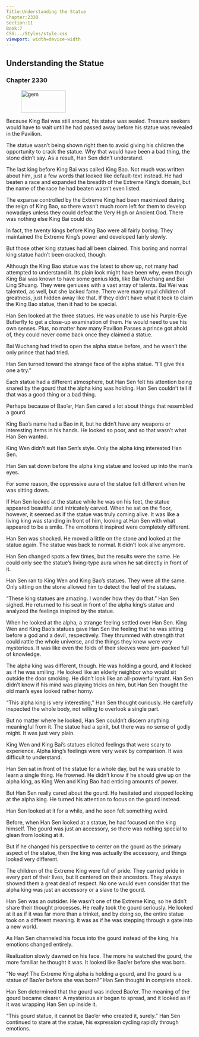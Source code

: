 ```yaml
---
Title:Understanding the Statue 
Chapter:2330 
Section:11 
Book:7 
CSS:../Styles/style.css 
viewport: width=device-width
---
```

  
## Understanding the Statue
### Chapter 2330
  
<figure>
	<img src="../Images/gem.gif" alt="gem" id="gem" width="120" height="60" />
</figure>
  

  
Because King Bai was still around, his statue was sealed. Treasure seekers would have to wait until he had passed away before his statue was revealed in the Pavilion.

The statue wasn’t being shown right then to avoid giving his children the opportunity to crack the statue. Why that would have been a bad thing, the stone didn’t say. As a result, Han Sen didn’t understand.

The last king before King Bai was called King Bao. Not much was written about him, just a few words that looked like default-text instead. He had beaten a race and expanded the breadth of the Extreme King’s domain, but the name of the race he had beaten wasn’t even listed.

The expanse controlled by the Extreme King had been maximized during the reign of King Bao, so there wasn’t much room left for them to develop nowadays unless they could defeat the Very High or Ancient God. There was nothing else King Bai could do.

In fact, the twenty kings before King Bao were all fairly boring. They maintained the Extreme King’s power and developed fairly slowly.

But those other king statues had all been claimed. This boring and normal king statue hadn’t been cracked, though.

Although the King Bao statue was the latest to show up, not many had attempted to understand it. Its plain look might have been why, even though King Bai was known to have some genius kids, like Bai Wuchang and Bai Ling Shuang. They were geniuses with a vast array of talents. Bai Wei was talented, as well, but she lacked fame. There were many royal children of greatness, just hidden away like that. If they didn’t have what it took to claim the King Bao statue, then it had to be special.

Han Sen looked at the three statues. He was unable to use his Purple-Eye Butterfly to get a close-up examination of them. He would need to use his own senses. Plus, no matter how many Pavilion Passes a prince got ahold of, they could never come back once they claimed a statue.

Bai Wuchang had tried to open the alpha statue before, and he wasn’t the only prince that had tried.

Han Sen turned toward the strange face of the alpha statue. “I’ll give this one a try.”

Each statue had a different atmosphere, but Han Sen felt his attention being snared by the gourd that the alpha king was holding. Han Sen couldn’t tell if that was a good thing or a bad thing.

Perhaps because of Bao’er, Han Sen cared a lot about things that resembled a gourd.

King Bao’s name had a Bao in it, but he didn’t have any weapons or interesting items in his hands. He looked so poor, and so that wasn’t what Han Sen wanted.

King Wen didn’t suit Han Sen’s style. Only the alpha king interested Han Sen.

Han Sen sat down before the alpha king statue and looked up into the man’s eyes.

For some reason, the oppressive aura of the statue felt different when he was sitting down.

If Han Sen looked at the statue while he was on his feet, the statue appeared beautiful and intricately carved. When he sat on the floor, however, it seemed as if the statue was truly coming alive. It was like a living king was standing in front of him, looking at Han Sen with what appeared to be a smile. The emotions it inspired were completely different.

Han Sen was shocked. He moved a little on the stone and looked at the statue again. The statue was back to normal. It didn’t look alive anymore.

Han Sen changed spots a few times, but the results were the same. He could only see the statue’s living-type aura when he sat directly in front of it.

Han Sen ran to King Wen and King Bao’s statues. They were all the same. Only sitting on the stone allowed him to detect the feel of the statues.

“These king statues are amazing. I wonder how they do that.” Han Sen sighed. He returned to his seat in front of the alpha king’s statue and analyzed the feelings inspired by the statue.

When he looked at the alpha, a strange feeling settled over Han Sen. King Wen and King Bao’s statues gave Han Sen the feeling that he was sitting before a god and a devil, respectively. They thrummed with strength that could rattle the whole universe, and the things they knew were very mysterious. It was like even the folds of their sleeves were jam-packed full of knowledge.

The alpha king was different, though. He was holding a gourd, and it looked as if he was smiling. He looked like an elderly neighbor who would sit outside the door smoking. He didn’t look like an all-powerful tyrant. Han Sen didn’t know if his mind was playing tricks on him, but Han Sen thought the old man’s eyes looked rather horny.

“This alpha king is very interesting,” Han Sen thought curiously. He carefully inspected the whole body, not willing to overlook a single part.

But no matter where he looked, Han Sen couldn’t discern anything meaningful from it. The statue had a spirit, but there was no sense of godly might. It was just very plain.

King Wen and King Bai’s statues elicited feelings that were scary to experience. Alpha king’s feelings were very weak by comparison. It was difficult to understand.

Han Sen sat in front of the statue for a whole day, but he was unable to learn a single thing. He frowned. He didn’t know if he should give up on the alpha king, as King Wen and King Bao had enticing amounts of power.

But Han Sen really cared about the gourd. He hesitated and stopped looking at the alpha king. He turned his attention to focus on the gourd instead.

Han Sen looked at it for a while, and he soon felt something weird.

Before, when Han Sen looked at a statue, he had focused on the king himself. The gourd was just an accessory, so there was nothing special to glean from looking at it.

But if he changed his perspective to center on the gourd as the primary aspect of the statue, then the king was actually the accessory, and things looked very different.

The children of the Extreme King were full of pride. They carried pride in every part of their lives, but it centered on their ancestors. They always showed them a great deal of respect. No one would even consider that the alpha king was just an accessory or a slave to the gourd.

Han Sen was an outsider. He wasn’t one of the Extreme King, so he didn’t share their thought processes. He really took the gourd seriously. He looked at it as if it was far more than a trinket, and by doing so, the entire statue took on a different meaning. It was as if he was stepping through a gate into a new world.

As Han Sen channeled his focus into the gourd instead of the king, his emotions changed entirely.

Realization slowly dawned on his face. The more he watched the gourd, the more familiar he thought it was. It looked like Bao’er before she was born.

“No way! The Extreme King alpha is holding a gourd, and the gourd is a statue of Bao’er before she was born?” Han Sen thought in complete shock.

Han Sen determined that the gourd was indeed Bao’er. The meaning of the gourd became clearer. A mysterious air began to spread, and it looked as if it was wrapping Han Sen up inside it.

“This gourd statue, it cannot be Bao’er who created it, surely.” Han Sen continued to stare at the statue, his expression cycling rapidly through emotions.